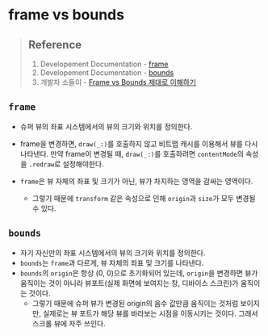# frame vs bounds

>   ## Reference
>
>   1.   Developement Documentation - [frame](https://developer.apple.com/documentation/uikit/uiview/1622621-frame)
>   2.   Developement Documentation - [bounds]()
>   3.   개발자 소들이 - [Frame vs Bounds 제대로 이해하기](https://babbab2.tistory.com/44)



## `frame`

-   슈퍼 뷰의 좌표 시스템에서의 뷰의 크기와 위치를 정의한다.
-   frame을 변경하면, `draw(_:)`를 호출하지 않고 비트맵 캐시를 이용해서 뷰를 다시 나타낸다. 만약 frame이 변경될 때, `draw(_:)`를 호출하려면 `contentMode`의 속성을 `.redraw`로 설정해야한다.

-   `frame`은 뷰 자체의 좌표 및 크기가 아닌, 뷰가 차지하는 영역을 감싸는 영역이다.
    -   그렇기 때문에 `transform` 같은 속성으로 인해 `origin`과 `size`가 모두 변경될 수 있다.

## `bounds`

-   자기 자신만의 좌표 시스템에서의 뷰의 크기와 위치를 정의한다.
-   `bounds`는 `frame`과 다르게, 뷰 자체의 좌표 및 크기를 나타낸다.
-   `bounds`의 `origin`은 항상 (0, 0)으로 초기화되어 있는데, `origin`을 변경하면 뷰가 움직이는 것이 아니라 뷰포트(실제 화면에 보여지는 창, 디바이스 스크린)가 움직이는 것이다.
    -   그렇기 때문에 슈퍼 뷰가 변경된 origin의 음수 값만큼 움직이는 것처럼 보이지만, 실제로는 뷰 포트가 해당 뷰를 바라보는 시점을 이동시키는 것이다. 그래서 스크롤 뷰에 자주 쓰인다.
